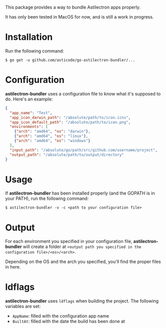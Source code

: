 This package provides a way to bundle Astilectron apps properly.

It has only been tested in MacOS for now, and is still a work in progress.

# Installation

Run the following command:

    $ go get -u github.com/asticode/go-astilectron-bundler/...
    
# Configuration

**astilectron-bundler** uses a configuration file to know what it's supposed to do. Here's an example:

```json
{
  "app_name": "Test",
  "app_icon_darwin_path": "/absolute/path/to/icon.icns",
  "app_icon_default_path": "/absolute/path/to/icon.png",
  "environments": [
    {"arch": "amd64", "os": "darwin"},
    {"arch": "amd64", "os": "linux"},
    {"arch": "amd64", "os": "windows"}
  ],
  "input_path": "/absolute/go/path/src/github.com/username/project",
  "output_path": "/absolute/path/to/output/directory"
}
```

# Usage

If **astilectron-bundler** has been installed properly (and the GOPATH is in your PATH), run the following command:

    $ astilectron-bundler -v -c <path to your configuration file>
    
# Output

For each environment you specified in your configuration file, **astilectron-bundler** will create a folder at `<output path you specified in the configuration file>/<os>/<arch>`.

Depending on the OS and the arch you specified, you'll find the proper files in here.

# ldflags

**astilectron-bundler** uses `ldflags` when building the project. The following variables are set:

- `AppName`:  filled with the configuration app name
- `BuiltAt`: filled with the date the build has been done at